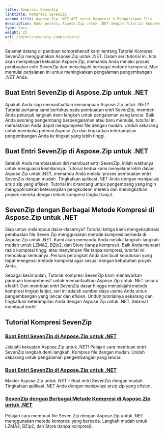 ```yaml
---
title: Kompresi SevenZip
linktitle: Kompresi SevenZip
second_title: Aspose.Zip .NET API untuk Kompresi & Pengarsipan File
description: Buka potensi Aspose.Zip untuk .NET dengan Tutorial Kompresi SevenZip kami. Buat entri SevenZip dengan mudah dan jelajahi berbagai metode kompresi.
type: docs
weight: 25
url: /id/net/sevenzip-compression/
---
```



Selamat datang di panduan komprehensif kami tentang Tutorial Kompresi SevenZip menggunakan Aspose.Zip untuk .NET. Dalam seri tutorial ini, kita akan mempelajari kekuatan Aspose.Zip, memandu Anda melalui proses pembuatan entri SevenZip dan menjelajahi berbagai metode kompresi. Mari memulai perjalanan ini untuk meningkatkan pengalaman pengembangan .NET Anda.

## Buat Entri SevenZip di Aspose.Zip untuk .NET

Apakah Anda siap memanfaatkan kemampuan Aspose.Zip untuk .NET? Tutorial pertama kami berfokus pada pembuatan entri SevenZip, memberi Anda petunjuk langkah demi langkah untuk pengalaman yang lancar. Baik Anda seorang pengembang berpengalaman atau baru memulai, tutorial ini memastikan Anda dapat mengompresi file dengan mudah. Unduh sekarang untuk membuka potensi Aspose.Zip dan tingkatkan keterampilan pengembangan Anda ke tingkat yang lebih tinggi.

## Buat Entri SevenZip di Aspose.Zip untuk .NET

Setelah Anda membiasakan diri membuat entri SevenZip, inilah waktunya untuk menguasai keahliannya. Tutorial kedua kami menyelami lebih dalam Aspose.Zip untuk .NET, memandu Anda melalui proses pembuatan entri SevenZip dengan mudah. Tingkatkan aplikasi .NET Anda dengan manipulasi arsip zip yang efisien. Tutorial ini dirancang untuk pengembang yang ingin mengoptimalkan keterampilan pengkodean mereka dan meningkatkan proyek mereka dengan teknik kompresi tingkat lanjut.

## SevenZip dengan Berbagai Metode Kompresi di Aspose.Zip untuk .NET

Siap untuk melampaui dasar-dasarnya? Tutorial ketiga kami mengeksplorasi pembuatan file Seven Zip menggunakan metode kompresi berbeda di Aspose.Zip untuk .NET. Kami akan memandu Anda melalui langkah-langkah mudah untuk LZMA2, BZip2, dan Store (tanpa kompresi). Baik Anda mencari rasio kompresi tinggi atau menyimpan file tanpa kompresi, tutorial ini mencakup semuanya. Perluas perangkat Anda dan buat keputusan yang tepat mengenai metode kompresi agar sesuai dengan kebutuhan proyek Anda.

Sebagai kesimpulan, Tutorial Kompresi SevenZip kami menawarkan panduan komprehensif untuk memanfaatkan Aspose.Zip untuk .NET secara efektif. Dari membuat entri SevenZip dasar hingga menjelajahi metode kompresi tingkat lanjut, seri ini adalah sumber daya utama Anda untuk pengembangan yang lancar dan efisien. Unduh tutorialnya sekarang dan tingkatkan keterampilan Anda dengan Aspose.Zip untuk .NET. Selamat membuat kode!
## Tutorial Kompresi SevenZip
### [Buat Entri SevenZip di Aspose.Zip untuk .NET](./create-sevenzip-entries/)
Jelajahi kekuatan Aspose.Zip untuk .NET! Pelajari cara membuat entri SevenZip langkah demi langkah. Kompres file dengan mudah. Unduh sekarang untuk pengalaman pengembangan yang lancar.
### [Buat Entri SevenZip di Aspose.Zip untuk .NET](./create-sevenzip-entry/)
Master Aspose.Zip untuk .NET - Buat entri SevenZip dengan mudah. Tingkatkan aplikasi .NET Anda dengan manipulasi arsip zip yang efisien.
### [SevenZip dengan Berbagai Metode Kompresi di Aspose.Zip untuk .NET](./sevenzip-various-compression-methods/)
Pelajari cara membuat file Seven Zip dengan Aspose.Zip untuk .NET menggunakan metode kompresi yang berbeda. Langkah mudah untuk LZMA2, BZip2, dan Store (tanpa kompresi).